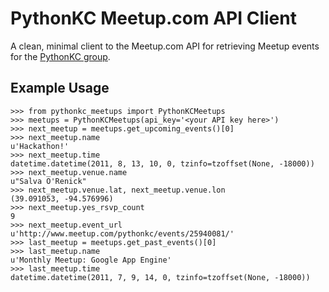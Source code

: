 PythonKC Meetup.com API Client
==============================

A clean, minimal client to the Meetup.com API for retrieving Meetup events for
the [PythonKC group](http://www.meetup.com/pythonkc/).

Example Usage
-------------

    >>> from pythonkc_meetups import PythonKCMeetups
    >>> meetups = PythonKCMeetups(api_key='<your API key here>')
    >>> next_meetup = meetups.get_upcoming_events()[0]
    >>> next_meetup.name
    u'Hackathon!'
    >>> next_meetup.time
    datetime.datetime(2011, 8, 13, 10, 0, tzinfo=tzoffset(None, -18000))
    >>> next_meetup.venue.name
    u"Salva O'Renick"
    >>> next_meetup.venue.lat, next_meetup.venue.lon
    (39.091053, -94.576996)
    >>> next_meetup.yes_rsvp_count
    9
    >>> next_meetup.event_url
    u'http://www.meetup.com/pythonkc/events/25940081/'
    >>> last_meetup = meetups.get_past_events()[0]
    >>> last_meetup.name
    u'Monthly Meetup: Google App Engine'
    >>> last_meetup.time
    datetime.datetime(2011, 7, 9, 14, 0, tzinfo=tzoffset(None, -18000))
